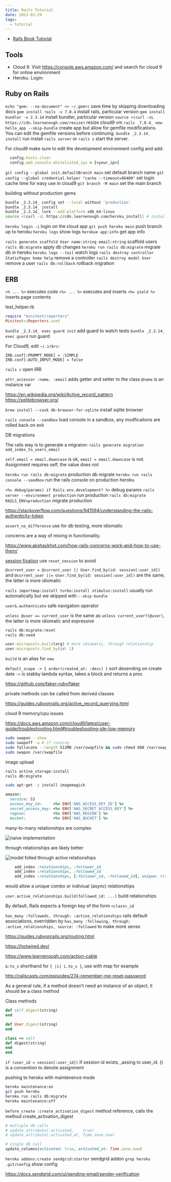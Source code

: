 ```yaml
---
title: Rails Tutorial
date: 2023-03-29
tags:
  - tutorial
---
```


- [Rails Book Tutorial](https://www.railstutorial.org/book)

## Tools

- Cloud 9. Visit https://console.aws.amazon.com/ and search for cloud 9 for online environment
- Heroku. Login:

## Ruby on Rails

`echo "gem: --no-document" >> ~/.gemrc` save time by skipping downloading docs
`gem install rails -v 7.0.4` install rails, particular version
`gem install bundler -v 2.3.14` install bundler, particular version
`source <(curl -sL https://cdn.learnenough.com/resize)` resize cloud9 vm
`rails _7.0.4_ new hello_app --skip-bundle` create app but allow for gemfile modifications. You can edit the gemfile versions before continuing.
`bundle _2.3.14_ install` run install
`rails server` or `rails s` start the server.

For cloud9 make sure to edit the development environment config and add:

```ruby
  config.hosts.clear
  config.web_console.whitelisted_ips = [<your_ip>]
```

`git config --global init.defaultBranch main` set default branch name
`git config --global credential.helper "cache --timeout=86400"` set login cache time for easy use in cloud9
`git branch -M main` set the main branch

building without production gems

```bash
bundle _2.3.14_ config set --local without 'production'
bundle _2.3.14_ install
bundle _2.3.14_ lock --add-platform x86_64-linux
source <(curl -sL https://cdn.learnenough.com/heroku_install) # install heroku
```

`heroku login -i` login on the cloud app
`git push heroku main` push branch up to heroku
`heroku logs` show logs
`herokue app:info` get app info

`rails generate scaffold User name:string email:string` scaffold users
`rails db:migrate` apply db changes
`heroku run rails db:migrate` migrate db in heroku
`heroku logs --tail` watch logs
`rails destroy controller StaticPages home help` remove a controller
`rails destroy model User` remove a user
`rails db:rollback` rollback migration

## ERB

`<% ... %>` executes code
`<%= ... %>` executes and inserts
`<%= yield %>` inserts page contents

test_helper.rb

```ruby
require "minitest/reporters"
Minitest::Reporters.use!
```

`bundle _2.3.14_ exec guard init` add guard to watch tests
`bundle _2.3.14_ exec guard` run guard

For Cloud9, edit `~/.irbrc`:

```
IRB.conf[:PROMPT_MODE] = :SIMPLE
IRB.conf[:AUTO_INPUT_MODE] = false
```

`rails c` open IRB

`attr_accessor :name, :email` adds getter and setter to the class
`@name` is an instance var

<https://en.wikipedia.org/wiki/Active_record_pattern>
<https://sqlitebrowser.org/>

`brew install --cask db-browser-for-sqlite` install sqlite browser

`rails console --sandbox` load console in a sandbox, any modficaitons are rolled back on exit

DB migrations

The rails way is to generate a migraion: `rails generate migration add_index_to_users_email`

`self.email = email.downcase` is ok, `email = email.downcase` is not. Assignment requires self, the value does not

`heroku run rails db:migrate` production db migrate
`heroku run rails console --sandbox` run the rails console on production heroku

`<%= debug(params) if Rails.env.development? %>` debug params
`rails server --environment production` run production
`rails db:migrate RAILS_ENV=production` migrate production

<https://stackoverflow.com/questions/941594/understanding-the-rails-authenticity-token>

`assert_no_difference` use for db testing, more idiomatic

concerns are a way of mixing in functionality.

<https://www.akshaykhot.com/how-rails-concerns-work-and-how-to-use-them/>

[session fixation](https://guides.rubyonrails.org/security.html#session-fixation) use `reset_session` to avoid

`@current_user = @current_user || User.find_by(id: session[:user_id])` and `@current_user ||= User.find_by(id: session[:user_id])` are the same, the latter is more idiomatic

`rails importmap:install turbo:install stimulus:install` usually run automatically but we skipped with `--skip-bundle`

`user&.authenticate` safe navigation operator

`unless @user == current_user` is the same as `unless current_user?(@user)`, the latter is more idiomatic and expressive

```bash
rails db:migrate:reset
rails db:seed
```

```ruby
user.microposts.build(arg) # more idiomatic, through relationship
user.microposts.find_by(id: 1)
```

`build` is an alias for `new`

`default_scope -> { order(created_at: :desc) }` sort desending on create date
`->` is stabby lambda syntax, takes a block and returns a proc

<https://github.com/faker-ruby/faker>

private methods can be called from derived classes

<https://guides.rubyonrails.org/active_record_querying.html>

cloud 9 memory/cpu issues

<https://docs.aws.amazon.com/cloud9/latest/user-guide/troubleshooting.html#troubleshooting-ide-low-memory>

```bash
sudo swapon --show
sudo swapoff -a # if running
sudo fallocate --length 512MB /var/swapfile && sudo chmod 600 /var/swapfile && sudo mkswap /var/swapfile && echo '/var/swapfile swap swap defaults 0 0' | sudo tee -a /etc/fstab > /dev/null
sudo swapon /var/swapfile
```

image upload

```bash
rails active_storage:install
rails db:migrate
```

```bash
sudo apt-get -y install imagemagick
```

```ruby
amazon:
  service: S3
  access_key_id:     <%= ENV['AWS_ACCESS_KEY_ID'] %>
  secret_access_key: <%= ENV['AWS_SECRET_ACCESS_KEY'] %>
  region:            <%= ENV['AWS_REGION'] %>
  bucket:            <%= ENV['AWS_BUCKET'] %>
```

many-to-many relationships are complex

![naive implementation](https://learning.oreilly.com/api/v2/epubs/urn:orm:book:9780138050061/files/graphics/f0761-01.jpg)

through relationships are likely better

![model folled through active relationships](https://learning.oreilly.com/api/v2/epubs/urn:orm:book:9780138050061/files/graphics/f0761-02.jpg)

```ruby
    add_index :relationships, :follower_id
    add_index :relationships, :followed_id
    add_index :relationships, [:follower_id, :followed_id], unique: true
```

would allow a unique combo or indiviual (async) relationships

`user.active_relationships.build(followed_id: ...)` build relationships

By default, Rails expects a foreign key of the form `<class>_id`

`has_many :followeds, through: :active_relationships` rails default associations, overridden by `has_many :following, through: :active_relationships, source: :followed` to make more sense

<https://guides.rubyonrails.org/routing.html>

<https://hotwired.dev/>

<https://www.learnenough.com/action-cable>

`&:to_s` shorthand for `{ |i| i.to_s }`, use with map for example

<http://railscasts.com/episodes/274-remember-me-reset-password>

As a general rule, if a method doesn’t need an instance of an object, it should be a class method

Class methods

```ruby
def self.digest(string)
end

def User.digest(string)
end

class << self
def digest(string)
end
end
```

`if (user_id = session[:user_id])` if session id exists, ,assing to user_id. () is a convention to denote assignment

pushing to heroku with maintenence mode

```bash
heroku maintenance:on
git push heroku
heroku run rails db:migrate
heroku maintenance:off
```

`before_create :create_activation_digest` method reference, calls the method create_activation_digest

```ruby
# mutliple db calls
# update_attribute(:activated,    true)
# update_attribute(:activated_at, Time.zone.now)

# single db call
update_columns(activated: true, activated_at: Time.zone.now)
```

`heroku addons:create sendgrid:starter` sendgrid addon
`grep heroku .git/config` show config

<https://docs.sendgrid.com/ui/sending-email/sender-verification>
